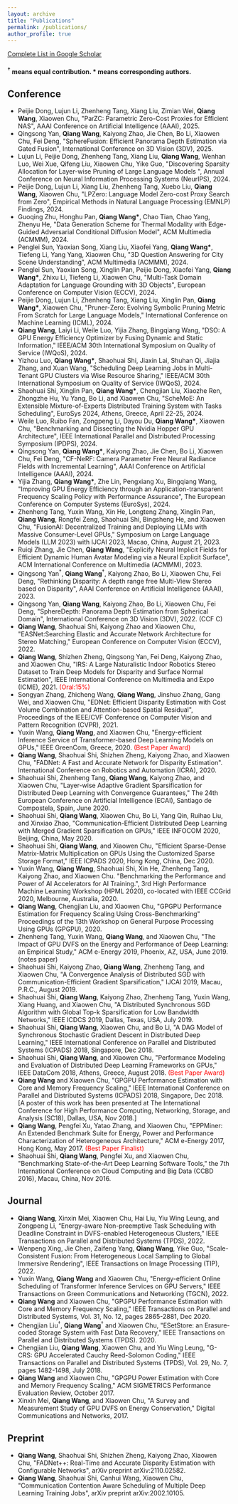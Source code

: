 ```yaml
---
layout: archive
title: "Publications"
permalink: /publications/
author_profile: true
---
```


<!--
{% if author.googlescholar %}
  You can also find my articles on <u><a href="{{author.googlescholar}}">my Google Scholar profile</a>.</u>
{% endif %}

{% include base_path %}

{% for post in site.publications reversed %}
  {% include archive-single.html %}
{% endfor %}
-->
[Complete List in Google Scholar](https://scholar.google.com/citations?user=6YzjcNgAAAAJ&hl=en)
#### <sup>&dagger;</sup> means equal contribution. \* means corresponding authors.

## Conference
+ Peijie Dong, Lujun Li, Zhenheng Tang, Xiang Liu, Zimian Wei, **Qiang Wang**, Xiaowen Chu, "ParZC: Parametric Zero-Cost Proxies for Efficient NAS", AAAI Conference on Artificial Intelligence (AAAI), 2025.
+ Qingsong Yan, **Qiang Wang**, Kaiyong Zhao, Jie Chen, Bo Li, Xiaowen Chu, Fei Deng, "SphereFusion: Efficient Panorama Depth Estimation via Gated Fusion", International Conference on 3D Vision (3DV), 2025.
+ Lujun Li, Peijie Dong, Zhenheng Tang, Xiang Liu, **Qiang Wang**, Wenhan Luo, Wei Xue, Qifeng Liu, Xiaowen Chu, Yike Guo, "Discovering Sparsity Allocation for Layer-wise Pruning of Large Language Models
", Annual Conference on Neural Information Processing Systems (NeurIPS), 2024.
+ Peijie Dong, Lujun Li, Xiang Liu, Zhenheng Tang, Xuebo Liu, **Qiang Wang**, Xiaowen Chu, "LPZero: Language Model Zero-cost Proxy Search from Zero", Empirical Methods in Natural Language Processing (EMNLP) Findings, 2024. 
+ Guoqing Zhu, Honghu Pan, **Qiang Wang\***, Chao Tian, Chao Yang, Zhenyu He, "Data Generation Scheme for Thermal Modality with Edge-Guided Adversarial Conditional Diffusion Model", ACM Multimedia (ACMMM), 2024.
+ Penglei Sun, Yaoxian Song, Xiang Liu, Xiaofei Yang, **Qiang Wang\***, Tiefeng Li, Yang Yang, Xiaowen Chu, "3D Question Answering for City Scene Understanding", ACM Multimedia (ACMMM), 2024.
+ Penglei Sun, Yaoxian Song, Xinglin Pan, Peijie Dong, Xiaofei Yang, **Qiang Wang\***, Zhixu Li, Tiefeng Li, Xiaowen Chu, "Multi-Task Domain Adaptation for Language Grounding with 3D Objects", European Conference on Computer Vision (ECCV), 2024.
+ Peijie Dong, Lujun Li, Zhenheng Tang, Xiang Liu, Xinglin Pan, **Qiang Wang\***, Xiaowen Chu, "Pruner-Zero: Evolving Symbolic Pruning Metric From Scratch for Large Language Models," International Conference on Machine Learning (ICML), 2024.
+ **Qiang Wang**, Laiyi Li, Weile Luo, Yijia Zhang, Bingqiang Wang, "DSO: A GPU Energy Efficiency Optimizer by Fusing Dynamic and Static Information," IEEE/ACM 30th International Symposium on Quality of Service (IWQoS), 2024.
+ Yizhou Luo, **Qiang Wang\***, Shaohuai Shi, Jiaxin Lai, Shuhan Qi, Jiajia Zhang, and Xuan Wang, "Scheduling Deep Learning Jobs in Multi-Tenant GPU Clusters via Wise Resource Sharing," IEEE/ACM 30th International Symposium on Quality of Service (IWQoS), 2024.
+ Shaohuai Shi, Xinglin Pan, **Qiang Wang\***, Chengjian Liu, Xiaozhe Ren, Zhongzhe Hu, Yu Yang, Bo Li, and Xiaowen Chu, "ScheMoE: An Extensible Mixture-of-Experts Distributed Training System with Tasks Scheduling", EuroSys 2024, Athens, Greece, April 22-25, 2024.
+ Weile Luo, Ruibo Fan, Zongpeng Li, Dayou Du, **Qiang Wang\***, Xiaowen Chu, "Benchmarking and Dissecting the Nvidia Hopper GPU Architecture", IEEE International Parallel and Distributed Processing Symposium (IPDPS), 2024.
+ Qingsong Yan, **Qiang Wang\***, Kaiyong Zhao, Jie Chen, Bo Li, Xiaowen Chu, Fei Deng, "CF-NeRF: Camera Parameter Free Neural Radiance Fields with Incremental Learning", AAAI Conference on Artificial Intelligence (AAAI), 2024.
+ Yijia Zhang, **Qiang Wang\***, Zhe Lin, Pengxiang Xu, Bingqiang Wang, "Improving GPU Energy Efficiency through an Application-transparent Frequency Scaling Policy with Performance Assurance", The European Conference on Computer Systems (EuroSys), 2024. 
+ Zhenheng Tang, Yuxin Wang, Xin He, Longteng Zhang, Xinglin Pan, **Qiang Wang**, Rongfei Zeng, Shaohuai Shi, Bingsheng He, and Xiaowen Chu, "FusionAI: Decentralized Training and Deploying LLMs with Massive Consumer-Level GPUs," Symposium on Large Language Models (LLM 2023) with IJCAI 2023, Macao, China, August 21, 2023.
+ Ruiqi Zhang, Jie Chen, **Qiang Wang**, "Explicify Neural Implicit Fields for Efficient Dynamic Human Avatar Modeling via a Neural Explicit Surface", ACM International Conference on Multimedia (ACMMM), 2023.
+ Qingsong Yan<sup>&dagger;</sup>, **Qiang Wang**<sup>&dagger;</sup>, Kaiyong Zhao, Bo Li, Xiaowen Chu, Fei Deng, "Rethinking Disparity: A depth range free Multi-View Stereo based on Disparity", AAAI Conference on Artificial Intelligence (AAAI), 2023.
+ Qingsong Yan, **Qiang Wang**, Kaiyong Zhao, Bo Li, Xiaowen Chu, Fei Deng, "SphereDepth: Panorama Depth Estimation from Spherical Domain", International Conference on 3D Vision (3DV), 2022. (CCF C)
+ **Qiang Wang**, Shaohuai Shi, Kaiyong Zhao and Xiaowen Chu, "EASNet:Searching Elastic and Accurate Network Architecture for Stereo Matching," European Conference on Computer Vision (ECCV), 2022.
+ **Qiang Wang**, Shizhen Zheng, Qingsong Yan, Fei Deng, Kaiyong Zhao, and Xiaowen Chu, "IRS: A Large Naturalistic Indoor Robotics Stereo Dataset to Train Deep Models for Disparity and Surface Normal Estimation", IEEE International Conference on Multimedia and Expo (ICME), 2021. <font color='red'>(Oral:15%)</font>
+ Songyan Zhang, Zhicheng Wang, **Qiang Wang**, Jinshuo Zhang, Gang Wei, and Xiaowen Chu, "EDNet: Efficient Disparity Estimation with Cost Volume Combination and Attention-based Spatial Residual", Proceedings of the IEEE/CVF Conference on Computer Vision and Pattern Recognition (CVPR), 2021.
+ Yuxin Wang, **Qiang Wang**, and Xiaowen Chu, "Energy-efficient Inference Service of Transformer-based Deep Learning Models on GPUs," IEEE GreenCom, Greece, 2020. <font color='red'>(Best Paper Award)</font>
+ **Qiang Wang**, Shaohuai Shi, Shizhen Zheng, Kaiyong Zhao, and Xiaowen Chu, "FADNet: A Fast and Accurate Network for Disparity Estimation". International Conference on Robotics and Automation (ICRA), 2020.
+ Shaohuai Shi, Zhenheng Tang, **Qiang Wang**, Kaiyong Zhao, and Xiaowen Chu, "Layer-wise Adaptive Gradient Sparsification for Distributed Deep Learning with Convergence Guarantees," The 24th European Conference on Artificial Intelligence (ECAI), Santiago de Compostela, Spain, June 2020.
+ Shaohuai Shi, **Qiang Wang**, Xiaowen Chu, Bo Li, Yang Qin, Ruihao Liu, and Xinxiao Zhao, "Communication-Efficient Distributed Deep Learning with Merged Gradient Sparsification on GPUs," IEEE INFOCOM 2020, Beijing, China, May 2020.
+ Shaohuai Shi, **Qiang Wang**, and Xiaowen Chu, "Efficient Sparse-Dense Matrix-Matrix Multiplication on GPUs Using the Customized Sparse Storage Format," IEEE ICPADS 2020, Hong Kong, China, Dec 2020.
+ Yuxin Wang, **Qiang Wang**, Shaohuai Shi, Xin He, Zhenheng Tang, Kaiyong Zhao, and Xiaowen Chu. "Benchmarking the Performance and Power of AI Accelerators for AI Training.", 3rd High Performance Machine Learning Workshop (HPML 2020), co-located with IEEE CCGrid 2020, Melbourne, Australia, 2020.
+ **Qiang Wang**, Chengjian Liu, and Xiaowen Chu, "GPGPU Performance Estimation for Frequency Scaling Using Cross-Benchmarking" Proceedings of the 13th Workshop on General Purpose Processing Using GPUs (GPGPU), 2020.
+ Zhenheng Tang, Yuxin Wang, **Qiang Wang**, and Xiaowen Chu, "The Impact of GPU DVFS on the Energy and Performance of Deep Learning: an Empirical Study," ACM e-Energy 2019, Phoenix, AZ, USA, June 2019. (notes paper)
+ Shaohuai Shi, Kaiyong Zhao, **Qiang Wang**, Zhenheng Tang, and Xiaowen Chu, "A Convergence Analysis of Distributed SGD with Communication-Efficient Gradient Sparsification," IJCAI 2019, Macau, P.R.C., August 2019.
+ Shaohuai Shi, **Qiang Wang**, Kaiyong Zhao, Zhenheng Tang, Yuxin Wang, Xiang Huang, and Xiaowen Chu, "A Distributed Synchronous SGD Algorithm with Global Top-k Sparsification for Low Bandwidth Networks," IEEE ICDCS 2019, Dallas, Texas, USA, July 2019.
+ Shaohuai Shi, **Qiang Wang**, Xiaowen Chu, and Bo Li, "A DAG Model of Synchronous Stochastic Gradient Descent in Distributed Deep Learning," IEEE International Conference on Parallel and Distributed Systems (ICPADS) 2018, Singapore, Dec 2018.
+ Shaohuai Shi, **Qiang Wang**, and Xiaowen Chu, "Performance Modeling and Evaluation of Distributed Deep Learning Frameworks on GPUs," IEEE DataCom 2018, Athens, Greece, August 2018. <font color='red'>(Best Paper Award)</font>
+ **Qiang Wang** and Xiaowen Chu, "GPGPU Performance Estimation with Core and Memory Frequency Scaling," IEEE International Conference on Parallel and Distributed Systems (ICPADS) 2018, Singapore, Dec 2018. [A poster of this work has been presented at The International Conference for High Performance Computing, Networking, Storage, and Analysis (SC18), Dallas, USA, Nov 2018.]
+ **Qiang Wang**, Pengfei Xu, Yatao Zhang, and Xiaowen Chu, "EPPMiner: An Extended Benchmark Suite for Energy, Power and Performance Characterization of Heterogeneous Architecture," ACM e-Energy 2017, Hong Kong, May 2017. <font color='red'>(Best Paper Finalist)</font>
+ Shaohuai Shi, **Qiang Wang**, Pengfei Xu, and Xiaowen Chu, "Benchmarking State-of-the-Art Deep Learning Software Tools," the 7th International Conference on Cloud Computing and Big Data (CCBD 2016), Macau, China, Nov 2016.

## Journal
+ **Qiang Wang**, Xinxin Mei, Xiaowen Chu, Hai Liu, Yiu Wing Leung, and Zongpeng Li, “Energy-aware Non-preemptive Task Scheduling with Deadline Constraint in DVFS-enabled Heterogeneous Clusters,” IEEE Transactions on Parallel and Distributed Systems (TPDS), 2022.
+ Wenpeng Xing, Jie Chen, Zaifeng Yang, **Qiang Wang**, Yike Guo, "Scale-Consistent Fusion: From Heterogeneous Local Sampling to Global Immersive Rendering", IEEE Transactions on Image Processing (TIP), 2022.
+ Yuxin Wang, **Qiang Wang** and Xiaowen Chu, "Energy-efficient Online Scheduling of Transformer Inference Services on GPU Servers," IEEE Transactions on Green Communications and Networking (TGCN), 2022.
+ **Qiang Wang** and Xiaowen Chu, "GPGPU Performance Estimation with Core and Memory Frequency Scaling," IEEE Transactions on Parallel and Distributed Systems, Vol. 31, No. 12, pages 2865-2881, Dec 2020.
+ Chengjian Liu<sup>&dagger;</sup>, **Qiang Wang**<sup>&dagger;</sup> and Xiaowen Chu, "ESetStore: an Erasure-coded Storage System with Fast Data Recovery," IEEE Transactions on Parallel and Distributed Systems (TPDS). 2020.
+ Chengjian Liu, **Qiang Wang**, Xiaowen Chu, and Yiu Wing Leung, "G-CRS: GPU Accelerated Cauchy Reed-Solomon Coding," IEEE Transactions on Parallel and Distributed Systems (TPDS), Vol. 29, No. 7, pages 1482-1498, July 2018.
+ **Qiang Wang** and Xiaowen Chu, "GPGPU Power Estimation with Core and Memory Frequency Scaling," ACM SIGMETRICS Performance Evaluation Review, October 2017.
+ Xinxin Mei, **Qiang Wang**, and Xiaowen Chu, "A Survey and Measurement Study of GPU DVFS on Energy Conservation," Digital Communications and Networks, 2017.

## Preprint
+ **Qiang Wang**, Shaohuai Shi, Shizhen Zheng, Kaiyong Zhao, Xiaowen Chu, "FADNet++: Real-Time and Accurate Disparity Estimation with Configurable Networks", arXiv preprint arXiv:2110.02582.
+ **Qiang Wang**, Shaohuai Shi, Canhui Wang, Xiaowen Chu, "Communication Contention Aware Scheduling of Multiple Deep Learning Training Jobs", arXiv preprint arXiv:2002.10105.

